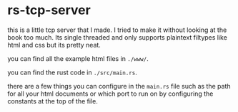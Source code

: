 # rs-tcp-server

this is a little tcp server that I made. I tried to make it without looking at the book too much. Its single threaded and only supports plaintext filtypes like html and css but its pretty neat.

you can find all the example html files in `./www/`.

you can find the rust code in `./src/main.rs`.

there are a few things you can configure in the `main.rs` file such as the path for all your html documents or which port to run on by configuring the constants at the top of the file.